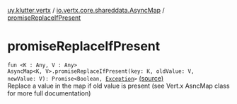 [uy.klutter.vertx](../index.md) / [io.vertx.core.shareddata.AsyncMap](index.md) / [promiseReplaceIfPresent](.)


# promiseReplaceIfPresent
<code>fun <K : Any, V : Any> AsyncMap<K, V>.promiseReplaceIfPresent(key: K, oldValue: V, newValue: V): Promise<Boolean, [Exception](http://docs.oracle.com/javase/6/docs/api/java/lang/Exception.html)></code> [(source)](https://github.com/kohesive/klutter/blob/master/vertx3-jdk8/src/main/kotlin/uy/klutter/vertx/VertxSharedData.kt#L215)<br/>
Replace a value in the map if old value is present (see Vert.x AsncMap class for more full documentation)


